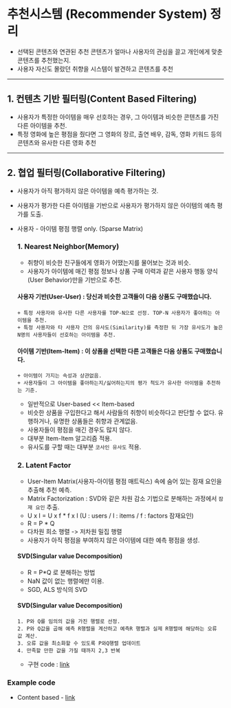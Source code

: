 추천시스템 (Recommender System) 정리
===================================
- 선택된 콘텐츠와 연관된 추천 콘텐츠가 얼마나 사용자의 관심을 끌고 개인에게 맞춘 콘텐츠를 추천했는지.
- 사용자 자신도 몰랐던 취향을 시스템이 발견하고 콘텐츠를 추천

* * *

## 1. 컨텐츠 기반 필터링(Content Based Filtering)
* 사용자가 특정한 아이템을 매우 선호하는 경우, 그 아이템과 비슷한 콘텐츠를 가진 다른 아이템을 추천.
* 특정 영화에 높은 평점을 줬다면 그 영화의 장르, 출연 배우, 감독, 영화 키워드 등의 콘텐츠와 유사한 다른 영화 추천

* * *
## 2. 협업 필터링(Collaborative Filtering)
* 사용자가 아직 평가하지 않은 아이템을 예측 평가하는 것.
* 사용자가 평가한 다른 아이템을 기반으로 사용자가 평가하지 않은 아이템의 예측 평가를 도출.
* 사용자 - 아이템 평점 행렬 only. (Sparse Matrix)

  ### 1. Nearest Neighbor(Memory)
    - 취향이 비슷한 친구들에게 영화가 어땠는지를 물어보는 것과 비슷.
    - 사용자가 아이템에 매긴 평점 정보나 상품 구매 이력과 같은 사용자 행동 양식(User Behavior)만을 기반으로 추천.
    #### 사용자 기반(User-User) : 당신과 비슷한 고객들이 다음 상품도 구매했습니다. 
      + 특정 사용자와 유사한 다른 사용자를 TOP-N으로 선정. TOP-N 사용자가 좋아하는 아이템을 추천.
      + 특정 사용자와 타 사용자 간의 유사도(Similarity)를 측정한 뒤 가장 유사도가 높은 N명의 사용자들이 선호하는 아이템을 추천.
      
    #### 아이템 기반(Item-Item) : 이 상품을 선택한 다른 고객들은 다음 상품도 구매했습니다.
      + 아이템이 가지는 속성과 상관없음.
      + 사용자들이 그 아이템을 좋아하는지/싫어하는지의 평가 척도가 유사한 아이템을 추천하는 기준.

    - 일반적으로 User-based << Item-based
    - 비슷한 상품을 구입한다고 해서 사람들의 취향이 비슷하다고 판단할 수 없다. 유행하거나, 유명한 상품들은 취향과 관계없음.
    - 사용자들이 평점을 매긴 경우도 많지 않다.
    - 대부분 Item-Item 알고리즘 적용.
    - 유사도를 구할 때는 대부분 `코사인 유사도` 적용.
  
  ### 2. Latent Factor
    - User-Item Matrix(사용자-아이템 평점 매트릭스) 속에 숨어 있는 잠재 요인을 추출해 추천 예측.
    - Matrix Factorization : SVD와 같은 차원 감소 기법으로 분해하는 과정에서 `잠재 요인` 추출.
    - U x I = U x f * f x I (U : users / I : items / f : factors 잠재요인)
    -   R   =   P   *   Q
    - 다차원 희소 행렬 -> 저차원 밀집 행렬
    - 사용자가 아직 평점을 부여하지 않은 아이템에 대한 예측 평점을 생성.
    #### SVD(Singular value Decomposition)
     - R = P*Q 로 분해하는 방법
     - NaN 값이 없는 행렬에만 이용.
     - SGD, ALS 방식의 SVD
    #### SVD(Singular value Decomposition)
      1. P와 Q를 임의의 값을 가진 행렬로 선정.
      2. P와 Q값을 곱해 예측 R행렬을 계산하고 예측R 행렬과 실제 R행렬에 해당하는 오류 값 계산.
      3. 오류 값을 최소화할 수 있도록 P와Q행렬 업데이트
      4. 만족할 만한 값을 가질 때까지 2,3 반복
     - 구현 code : [link](https://github.com/miniii222/BOAZ_adv_project/blob/master/recommender%20system/study/PYTHON_ML_GUIDE%20-%20SVD_SGD.ipynb)
     
     
### Example code
- Content based - [link](https://github.com/miniii222/BOAZ_adv_project/blob/master/recommender%20system/study/Content_based_ex_TMDB.ipynb)
     
      
      
